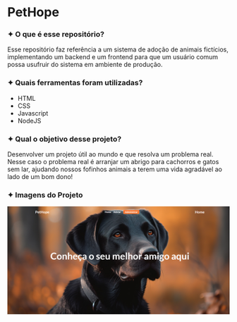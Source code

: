 <h1>PetHope</h1>
<h3>✦ O que é esse repositório?</h3>
<p>Esse repositório faz referência a um sistema de adoção de animais fictícios, implementando um backend e um frontend para que um usuário comum possa usufruir do sistema em ambiente de produção.</p>

<h3>✦ Quais ferramentas foram utilizadas?</h3>
<ul>
  <li>HTML</li>
  <li>CSS</li>
  <li>Javascript</li>
  <li>NodeJS</li>
</ul>

<h3>✦ Qual o objetivo desse projeto?</h3>
<p>Desenvolver um projeto útil ao mundo e que resolva um problema real. Nesse caso o problema real é arranjar um abrigo para cachorros e gatos sem lar, ajudando nossos fofinhos animais a terem uma vida agradável ao lado de um bom dono!</p>

<h3>✦ Imagens do Projeto</h3>

<img src="/img/README.png"/>